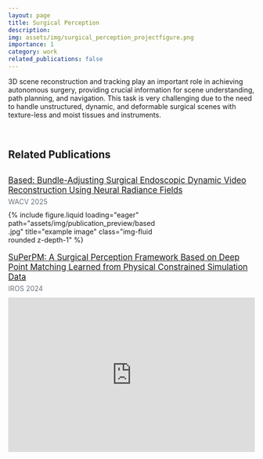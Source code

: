```yaml
---
layout: page
title: Surgical Perception
description: 
img: assets/img/surgical_perception_projectfigure.png
importance: 1
category: work
related_publications: false
---
```


3D scene reconstruction and tracking play an important role in achieving autonomous surgery, providing crucial information for scene understanding, path planning, and navigation. This task is very challenging due to the need to handle unstructured, dynamic, and deformable surgical scenes with texture-less and moist tissues and instruments.

<br>

## Related Publications
<p style="margin-top: 30px; margin-bottom: 5px; font-size: 1.05rem;">
<a href="https://ieeexplore.ieee.org/abstract/document/10943716" target="_blank">Based: Bundle-Adjusting Surgical Endoscopic Dynamic Video Reconstruction Using Neural Radiance Fields</a>
</p>

<p style="color: #6c757d; margin-top: 0px; margin-bottom: 10px;">WACV 2025</p>

<div style="max-width: 300px; margin-top: 0px; margin-bottom: 0px;">
{% include figure.liquid loading="eager" path="assets/img/publication_preview/based.jpg" title="example image" class="img-fluid rounded z-depth-1" %}
</div>

<br>

<p style="margin-top: 0px; margin-bottom: 5px; font-size: 1.05rem;">
<a href="https://ieeexplore.ieee.org/abstract/document/10802079" target="_blank">SuPerPM: A Surgical Perception Framework Based on Deep Point Matching Learned from Physical Constrained Simulation Data</a>
</p>

<p style="color: #6c757d; margin-top: 0px; margin-bottom: 10px;">IROS 2024</p>

<div style="max-width: 600px; margin-top: 0px; margin-bottom: 0px;">
  <iframe 
    width="100%" 
    height="315" 
    src="https://www.youtube.com/embed/ntj-xsHqx0w" 
    title="YouTube video player" 
    frameborder="0" 
    allow="accelerometer; autoplay; clipboard-write; encrypted-media; gyroscope; picture-in-picture" 
    allowfullscreen>
  </iframe>
</div>

<br>
